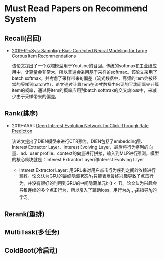 # Must Read Papers on Recommend System

## Recall(召回)

- [2019-RecSys: Sampling-Bias-Corrected Neural Modeling for Large Corpus Item Recommendations](https://dl.acm.org/doi/10.1145/3298689.3346996)

  该论文提出了一个双塔模型用于Youtube的召回。传统的softmax在工业级应用中，计算量会非常大，所以普遍会采用基于采样的softmax。该论文采用了batch softmax，并考虑了采样带来的偏差（流式数据中，高频的item会被经常的采样到batch中）。论文通过计算item在流式数据中出现的平均间隔来计算item的概率，通过将item的概率应用到batch softmax的交叉熵loss中，来减少由于采样带来的偏差。

## Rank(排序)

- 2019-AAAI: [Deep Interest Evolution Network for Click-Through Rate Prediction](https://aimagazine.org/ojs/index.php/AAAI/article/view/4545)

  该论文提出了DIEN模型来进行CTR预估。DIEN包括了embedding层、Interest Extractor Layer、Interest Evolving Layer，最后将行为序列的向量、ad、user profile、context的向量进行拼接，输入到MLP进行预测。模型的核心模块就是：Interest Extractor Layer和Interest Evolving Layer

  - Interest Extractor Layer: 用GRU来对用户点击行为序列之间的依赖进行建模。论文认为GRU的最终隐藏状态$h_T$只能表示最终兴趣导致了点击行为，并没有很好的利用到GRU的中间隐藏单元$h_t(t<T)$。论文认为兴趣会导致连续的多个点击行为，所以引入了辅助loss，用行为$b_{t+1}$来指导$h_t$的学习。

## Rerank(重排)

## MultiTask(多任务)

## ColdBoot(冷启动)

